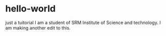 # hello-world
just a tuitorial
I am a student of SRM Institute of Science and technology.
I am making another edit to this.
